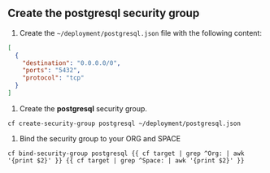 ## Create the postgresql security group

1. Create the `~/deployment/postgresql.json` file with the following content:
  ```json
  [
    {
      "destination": "0.0.0.0/0",
      "ports": "5432",
      "protocol": "tcp"
    }
  ]
  ```

1. Create the **postgresql** security group.
  ```
  cf create-security-group postgresql ~/deployment/postgresql.json
  ```

1. Bind the security group to your ORG and SPACE
  ```
  cf bind-security-group postgresql {{ cf target | grep ^Org: | awk '{print $2}' }} {{ cf target | grep ^Space: | awk '{print $2}' }}
  ```
